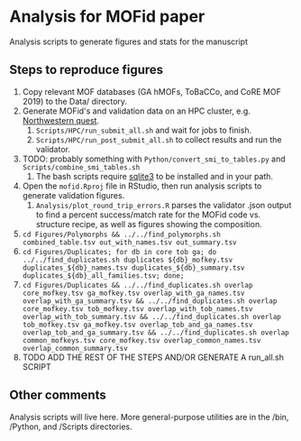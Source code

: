 # Analysis for MOFid paper

Analysis scripts to generate figures and stats for the manuscript


## Steps to reproduce figures

1. Copy relevant MOF databases (GA hMOFs, ToBaCCo, and CoRE MOF 2019) to the Data/ directory.
2. Generate MOFid's and validation data on an HPC cluster, e.g. [Northwestern quest](https://www.it.northwestern.edu/research/user-services/quest/acknowledgment.html).
	1. `Scripts/HPC/run_submit_all.sh` and wait for jobs to finish.
	2. `Scripts/HPC/run_post_submit_all.sh` to collect results and run the validator.
3. TODO: probably something with `Python/convert_smi_to_tables.py` and `Scripts/combine_smi_tables.sh`
	1. The bash scripts require [sqlite3](https://www.sqlite.org/index.html) to be installed and in your path.
4. Open the `mofid.Rproj` file in RStudio, then run analysis scripts to generate validation figures.
	1. `Analysis/plot_round_trip_errors.R` parses the validator .json output to find a percent success/match rate for the MOFid code vs. structure recipe, as well as figures showing the composition.
5. `cd Figures/Polymorphs && ../../find_polymorphs.sh combined_table.tsv out_with_names.tsv out_summary.tsv`
6. `cd Figures/Duplicates; for db in core tob ga; do ../../find_duplicates.sh duplicates ${db}_mofkey.tsv duplicates_${db}_names.tsv duplicates_${db}_summary.tsv duplicates_${db}_all_families.tsv; done;`
7. `cd Figures/Duplicates && ../../find_duplicates.sh overlap core_mofkey.tsv ga_mofkey.tsv overlap_with_ga_names.tsv overlap_with_ga_summary.tsv && ../../find_duplicates.sh overlap core_mofkey.tsv tob_mofkey.tsv overlap_with_tob_names.tsv overlap_with_tob_summary.tsv && ../../find_duplicates.sh overlap tob_mofkey.tsv ga_mofkey.tsv overlap_tob_and_ga_names.tsv overlap_tob_and_ga_summary.tsv && ../../find_duplicates.sh overlap common_mofkeys.tsv core_mofkey.tsv overlap_common_names.tsv overlap_common_summary.tsv`
8. TODO ADD THE REST OF THE STEPS AND/OR GENERATE A run_all.sh SCRIPT


## Other comments

Analysis scripts will live here.  More general-purpose utilities are in the /bin, /Python, and /Scripts directories.

